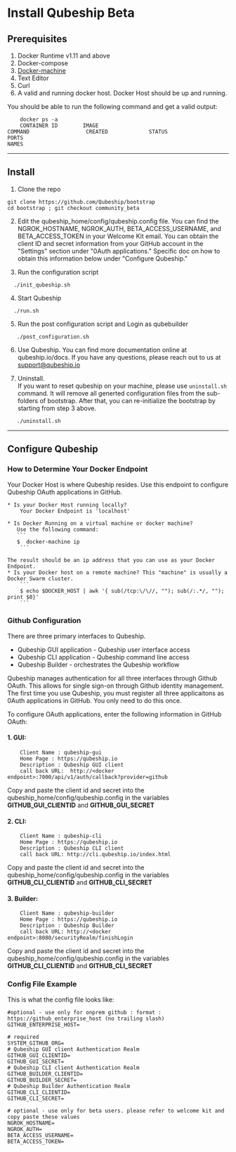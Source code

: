 # Install Qubeship Beta

## Prerequisites
1. Docker Runtime v1.11 and above
2. Docker-compose
3. [Docker-machine](https://github.com/docker/machine/releases)
3. Text Editor
4. Curl 
5. A valid and running docker host.  Docker Host should be up and running.

You should be able to run the following command and get a valid output:
```
    docker ps -a 
    CONTAINER ID        IMAGE                                                             COMMAND                  CREATED             STATUS                  PORTS                                                                      NAMES
```
----
## Install

1. Clone the repo
```
git clone https://github.com/Qubeship/bootstrap
cd bootstrap ; git checkout community_beta 
```

2. Edit the qubeship_home/config/qubeship.config file.
You can find the NGROK_HOSTNAME, NGROK_AUTH, BETA_ACCESS_USERNAME, and BETA_ACCESS_TOKEN in your Welcome Kit email. You can obtain the
client ID and secret information from your GitHub account in the "Settings" section under "0Auth applications." Specific doc
on how to obtain this information below under "Configure Qubeship."

3.  Run the configuration script
```
  ./init_qubeship.sh
```

4. Start Qubeship 
```
  ./run.sh
```
5. Run the post configuration script and Login as qubebuilder
```
   ./post_configuration.sh 
```

6. Use Qubeship. You can find more documentation online at qubeship.io/docs. 
If you have any questions, please reach out to us at support@qubeship.io


7. Uninstall.  
If you want to reset qubeship on your machine, please use `uninstall.sh` command. It will remove all generted configuration files from the sub-folders of bootstrap. After that, you can re-initialize the bootstrap by starting from step 3 above.
```
   ./uninstall.sh 
```


----


## Configure Qubeship

### How to Determine Your Docker Endpoint
Your Docker Host is where Qubeship resides. Use this endpoint to configure Qubeship OAuth applications in GitHub. 

    * Is your Docker Host running locally? 
        Your Docker Endpoint is 'localhost'

    * Is Docker Running on a virtual machine or docker machine?
       Use the following command:
       ```
       $  docker-machine ip
        ```
    
    The result should be an ip address that you can use as your Docker Endpoint. 
    * Is your Docker host on a remote machine? This "machine" is usually a Docker Swarm cluster. 
        ```
        $ echo $DOCKER_HOST | awk '{ sub(/tcp:\/\//, ""); sub(/:.*/, ""); print $0}'
        ```

### Github Configuration 
There are three primary interfaces to Qubeship. 
* Qubeship GUI application - Qubeship user interface access
* Qubeship CLI application - Qubeship command line access
* Qubeship Builder - orchestrates the Qubeship workflow

Qubeship manages authentication for all three interfaces through Github OAuth. This allows for single sign-on through
Github identity management. The first time you use Qubeship, you must register all three applicaitons as 0Auth applications in GitHub.
You only need to do this once. 

To configure OAuth applications, enter the following information in GitHub OAuth:
#### 1. GUI:  
```
    Client Name : qubeship-gui
    Home Page : https://qubeship.io
    Description : Qubeship GUI client
    call back URL:  http://<docker endpoint>:7000/api/v1/auth/callback?provider=github
```

Copy and paste the client id and secret into the qubeship_home/config/qubeship.config 
in the variables **GITHUB_GUI_CLIENTID** and **GITHUB_GUI_SECRET**

#### 2. CLI: 
```
    Client Name : qubeship-cli
    Home Page : https://qubeship.io
    Description : Qubeship CLI client
    call back URL: http://cli.qubeship.io/index.html
```
Copy and paste the client id and secret into the qubeship_home/config/qubeship.config 
in the variables **GITHUB_CLI_CLIENTID** and **GITHUB_CLI_SECRET**

#### 3. Builder:  
```
    Client Name : qubeship-builder
    Home Page : https://qubeship.io
    Description : Qubeship Builder
    call back URL: http://<docker endpoint>:8080/securityRealm/finishLogin
```
Copy and paste the client id and secret into the qubeship_home/config/qubeship.config 
in the variables **GITHUB_CLI_CLIENTID** and **GITHUB_CLI_SECRET**

### Config File Example
This is what the config file looks like:
```
#optional - use only for onprem github : format : https://github_enterprise_host (no trailing slash)
GITHUB_ENTERPRISE_HOST=

# required
SYSTEM_GITHUB_ORG=
# Qubeship GUI client Authentication Realm
GITHUB_GUI_CLIENTID=
GITHUB_GUI_SECRET=
# Qubeship CLI client Authentication Realm
GITHUB_BUILDER_CLIENTID=
GITHUB_BUILDER_SECRET=
# Qubeship Builder Authentication Realm
GITHUB_CLI_CLIENTID=
GITHUB_CLI_SECRET=

# optional - use only for beta users. please refer to welcome kit and copy paste these values
NGROK_HOSTNAME=
NGROK_AUTH=
BETA_ACCESS_USERNAME=
BETA_ACCESS_TOKEN=
```



